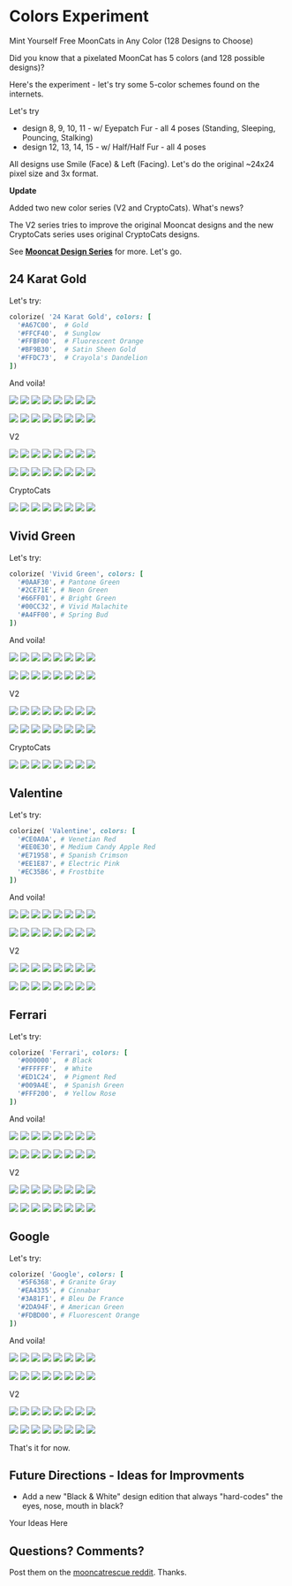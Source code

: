 # Colors Experiment

Mint Yourself Free MoonCats in Any Color (128 Designs to Choose)

Did you know that a pixelated MoonCat has 5 colors (and 128 possible designs)?

Here's the experiment - let's try some 5-color schemes
found on the internets.

Let's try
- design 8, 9, 10, 11     - w/ Eyepatch Fur   - all 4 poses (Standing, Sleeping, Pouncing, Stalking)
- design 12, 13, 14, 15   - w/ Half/Half Fur - all 4 poses

All designs use Smile (Face) & Left (Facing). Let's do the original ~24x24 pixel size and 3x format.


**Update**

Added two new color series (V2 and CryptoCats).
What's news?

The V2 series tries to improve the original Mooncat designs and
the new CryptoCats series uses original CryptoCats designs.

See [**Mooncat Design Series**](https://github.com/cryptocopycats/design.mooncats) for more. Let's go.



## 24 Karat Gold

Let's try:

``` ruby
colorize( '24 Karat Gold', colors: [
  '#A67C00',  # Gold
  '#FFCF40',  # Sunglow
  '#FFBF00',  # Fluorescent Orange
  '#BF9B30',  # Satin Sheen Gold
  '#FFDC73',  # Crayola's Dandelion
])
```

And voila!

![](i/24_karat_gold_008.png)
![](i/24_karat_gold_009.png)
![](i/24_karat_gold_010.png)
![](i/24_karat_gold_011.png)
![](i/24_karat_gold_008x3.png)
![](i/24_karat_gold_009x3.png)
![](i/24_karat_gold_010x3.png)
![](i/24_karat_gold_011x3.png)

![](i/24_karat_gold_012.png)
![](i/24_karat_gold_013.png)
![](i/24_karat_gold_014.png)
![](i/24_karat_gold_015.png)
![](i/24_karat_gold_012x3.png)
![](i/24_karat_gold_013x3.png)
![](i/24_karat_gold_014x3.png)
![](i/24_karat_gold_015x3.png)

V2

![](i/24_karat_gold_008v2.png)
![](i/24_karat_gold_009v2.png)
![](i/24_karat_gold_010v2.png)
![](i/24_karat_gold_011v2.png)
![](i/24_karat_gold_008v2x3.png)
![](i/24_karat_gold_009v2x3.png)
![](i/24_karat_gold_010v2x3.png)
![](i/24_karat_gold_011v2x3.png)

![](i/24_karat_gold_012v2.png)
![](i/24_karat_gold_013v2.png)
![](i/24_karat_gold_014v2.png)
![](i/24_karat_gold_015v2.png)
![](i/24_karat_gold_012v2x3.png)
![](i/24_karat_gold_013v2x3.png)
![](i/24_karat_gold_014v2x3.png)
![](i/24_karat_gold_015v2x3.png)

CryptoCats

![](i/24_karat_gold_000cryptocats.png)
![](i/24_karat_gold_001cryptocats.png)
![](i/24_karat_gold_002cryptocats.png)
![](i/24_karat_gold_003cryptocats.png)
![](i/24_karat_gold_000cryptocatsx3.png)
![](i/24_karat_gold_001cryptocatsx3.png)
![](i/24_karat_gold_002cryptocatsx3.png)
![](i/24_karat_gold_003cryptocatsx3.png)




##  Vivid Green

Let's try:

``` ruby
colorize( 'Vivid Green', colors: [
  '#0AAF30', # Pantone Green
  '#2CE71E', # Neon Green
  '#66FF01', # Bright Green
  '#00CC32', # Vivid Malachite
  '#A4FF00', # Spring Bud
])
```

And voila!

![](i/vivid_green_008.png)
![](i/vivid_green_009.png)
![](i/vivid_green_010.png)
![](i/vivid_green_011.png)
![](i/vivid_green_008x3.png)
![](i/vivid_green_009x3.png)
![](i/vivid_green_010x3.png)
![](i/vivid_green_011x3.png)

![](i/vivid_green_012.png)
![](i/vivid_green_013.png)
![](i/vivid_green_014.png)
![](i/vivid_green_015.png)
![](i/vivid_green_012x3.png)
![](i/vivid_green_013x3.png)
![](i/vivid_green_014x3.png)
![](i/vivid_green_015x3.png)

V2

![](i/vivid_green_008v2.png)
![](i/vivid_green_009v2.png)
![](i/vivid_green_010v2.png)
![](i/vivid_green_011v2.png)
![](i/vivid_green_008v2x3.png)
![](i/vivid_green_009v2x3.png)
![](i/vivid_green_010v2x3.png)
![](i/vivid_green_011v2x3.png)

![](i/vivid_green_012v2.png)
![](i/vivid_green_013v2.png)
![](i/vivid_green_014v2.png)
![](i/vivid_green_015v2.png)
![](i/vivid_green_012v2x3.png)
![](i/vivid_green_013v2x3.png)
![](i/vivid_green_014v2x3.png)
![](i/vivid_green_015v2x3.png)

CryptoCats

![](i/vivid_green_000cryptocats.png)
![](i/vivid_green_001cryptocats.png)
![](i/vivid_green_002cryptocats.png)
![](i/vivid_green_003cryptocats.png)
![](i/vivid_green_000cryptocatsx3.png)
![](i/vivid_green_001cryptocatsx3.png)
![](i/vivid_green_002cryptocatsx3.png)
![](i/vivid_green_003cryptocatsx3.png)



## Valentine


Let's try:

``` ruby
colorize( 'Valentine', colors: [
  '#CE0A0A', # Venetian Red
  '#EE0E30', # Medium Candy Apple Red
  '#E71958', # Spanish Crimson
  '#EE1E87', # Electric Pink
  '#EC35B6', # Frostbite
])
```

And voila!

![](i/valentine_008.png)
![](i/valentine_009.png)
![](i/valentine_010.png)
![](i/valentine_011.png)
![](i/valentine_008x3.png)
![](i/valentine_009x3.png)
![](i/valentine_010x3.png)
![](i/valentine_011x3.png)

![](i/valentine_012.png)
![](i/valentine_013.png)
![](i/valentine_014.png)
![](i/valentine_015.png)
![](i/valentine_012x3.png)
![](i/valentine_013x3.png)
![](i/valentine_014x3.png)
![](i/valentine_015x3.png)

V2

![](i/valentine_008v2.png)
![](i/valentine_009v2.png)
![](i/valentine_010v2.png)
![](i/valentine_011v2.png)
![](i/valentine_008v2x3.png)
![](i/valentine_009v2x3.png)
![](i/valentine_010v2x3.png)
![](i/valentine_011v2x3.png)

![](i/valentine_012v2.png)
![](i/valentine_013v2.png)
![](i/valentine_014v2.png)
![](i/valentine_015v2.png)
![](i/valentine_012v2x3.png)
![](i/valentine_013v2x3.png)
![](i/valentine_014v2x3.png)
![](i/valentine_015v2x3.png)



##  Ferrari


Let's try:

``` ruby
colorize( 'Ferrari', colors: [
  '#000000',  # Black
  '#FFFFFF',  # White
  '#ED1C24',  # Pigment Red
  '#009A4E',  # Spanish Green
  '#FFF200',  # Yellow Rose
])
```

And voila!

![](i/ferrari_008.png)
![](i/ferrari_009.png)
![](i/ferrari_010.png)
![](i/ferrari_011.png)
![](i/ferrari_008x3.png)
![](i/ferrari_009x3.png)
![](i/ferrari_010x3.png)
![](i/ferrari_011x3.png)

![](i/ferrari_012.png)
![](i/ferrari_013.png)
![](i/ferrari_014.png)
![](i/ferrari_015.png)
![](i/ferrari_012x3.png)
![](i/ferrari_013x3.png)
![](i/ferrari_014x3.png)
![](i/ferrari_015x3.png)

V2

![](i/ferrari_008v2.png)
![](i/ferrari_009v2.png)
![](i/ferrari_010v2.png)
![](i/ferrari_011v2.png)
![](i/ferrari_008v2x3.png)
![](i/ferrari_009v2x3.png)
![](i/ferrari_010v2x3.png)
![](i/ferrari_011v2x3.png)

![](i/ferrari_012v2.png)
![](i/ferrari_013v2.png)
![](i/ferrari_014v2.png)
![](i/ferrari_015v2.png)
![](i/ferrari_012v2x3.png)
![](i/ferrari_013v2x3.png)
![](i/ferrari_014v2x3.png)
![](i/ferrari_015v2x3.png)





## Google

Let's try:

``` ruby
colorize( 'Google', colors: [
  '#5F6368', # Granite Gray
  '#EA4335', # Cinnabar
  '#3A81F1', # Bleu De France
  '#2DA94F', # American Green
  '#FDBD00', # Fluorescent Orange
])
```

And voila!

![](i/google_008.png)
![](i/google_009.png)
![](i/google_010.png)
![](i/google_011.png)
![](i/google_008x3.png)
![](i/google_009x3.png)
![](i/google_010x3.png)
![](i/google_011x3.png)

![](i/google_012.png)
![](i/google_013.png)
![](i/google_014.png)
![](i/google_015.png)
![](i/google_012x3.png)
![](i/google_013x3.png)
![](i/google_014x3.png)
![](i/google_015x3.png)

V2

![](i/google_008v2.png)
![](i/google_009v2.png)
![](i/google_010v2.png)
![](i/google_011v2.png)
![](i/google_008v2x3.png)
![](i/google_009v2x3.png)
![](i/google_010v2x3.png)
![](i/google_011v2x3.png)

![](i/google_012v2.png)
![](i/google_013v2.png)
![](i/google_014v2.png)
![](i/google_015v2.png)
![](i/google_012v2x3.png)
![](i/google_013v2x3.png)
![](i/google_014v2x3.png)
![](i/google_015v2x3.png)



That's it for now.


## Future Directions  - Ideas for Improvments

- Add a new "Black & White" design edition that always "hard-codes" the eyes, nose, mouth in black?

Your Ideas Here




## Questions? Comments?

Post them on the [mooncatrescue reddit](https://old.reddit.com/r/mooncatrescue). Thanks.
